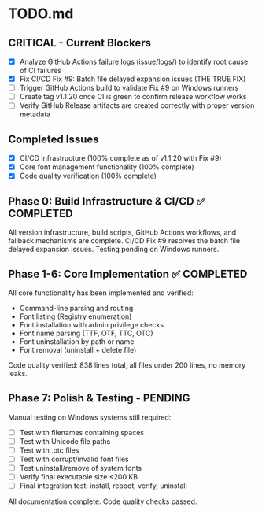 # TODO.md
<!-- this_file: TODO.md -->

## CRITICAL - Current Blockers

- [x] Analyze GitHub Actions failure logs (issue/logs/) to identify root cause of CI failures
- [x] Fix CI/CD Fix #9: Batch file delayed expansion issues (THE TRUE FIX)
- [ ] Trigger GitHub Actions build to validate Fix #9 on Windows runners
- [ ] Create tag v1.1.20 once CI is green to confirm release workflow works
- [ ] Verify GitHub Release artifacts are created correctly with proper version metadata

## Completed Issues

- [x] CI/CD infrastructure (100% complete as of v1.1.20 with Fix #9)
- [x] Core font management functionality (100% complete)
- [x] Code quality verification (100% complete)

## Phase 0: Build Infrastructure & CI/CD ✅ COMPLETED

All version infrastructure, build scripts, GitHub Actions workflows, and fallback mechanisms are complete. CI/CD Fix #9 resolves the batch file delayed expansion issues. Testing pending on Windows runners.

## Phase 1-6: Core Implementation ✅ COMPLETED

All core functionality has been implemented and verified:
- Command-line parsing and routing
- Font listing (Registry enumeration)
- Font installation with admin privilege checks
- Font name parsing (TTF, OTF, TTC, OTC)
- Font uninstallation by path or name
- Font removal (uninstall + delete file)

Code quality verified: 838 lines total, all files under 200 lines, no memory leaks.

## Phase 7: Polish & Testing - PENDING

Manual testing on Windows systems still required:
- [ ] Test with filenames containing spaces
- [ ] Test with Unicode file paths
- [ ] Test with .otc files
- [ ] Test with corrupt/invalid font files
- [ ] Test uninstall/remove of system fonts
- [ ] Verify final executable size <200 KB
- [ ] Final integration test: install, reboot, verify, uninstall

All documentation complete. Code quality checks passed.
